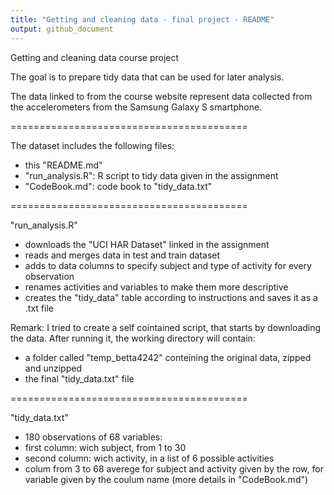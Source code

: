 ```yaml
---
title: "Getting and cleaning data - final project - README"
output: github_document
---
```


Getting and cleaning data course project

The goal is to prepare tidy data that can be used for later analysis. 

The data linked to from the course website represent data collected from the accelerometers from 
the Samsung Galaxy S smartphone.

=========================================

The dataset includes the following files:

- this "README.md"
- "run_analysis.R": R script to tidy data given in the assignment
- "CodeBook.md": code book to "tidy_data.txt"

=========================================

"run_analysis.R"

- downloads the "UCI HAR Dataset" linked in the assignment
- reads and merges data in test and train dataset
- adds to data columns to specify subject and type of activity for every observation
- renames activities and variables to make them more descriptive
- creates the "tidy_data" table according to instructions and saves it as a .txt file

Remark: I tried to create a self cointained script, that starts by downloading the data.
After running it, the working directory will contain:
- a folder called "temp_betta4242" conteining the original data, zipped and unzipped
- the final "tidy_data.txt" file

=========================================

"tidy_data.txt"

- 180 observations of  68 variables:
- first column: wich subject, from 1 to 30
- second column: wich activity, in a list of 6 possible activities
- colum from 3 to 68 averege for subject and activity given by the row, for variable given by the coulum name
(more details in "CodeBook.md")

